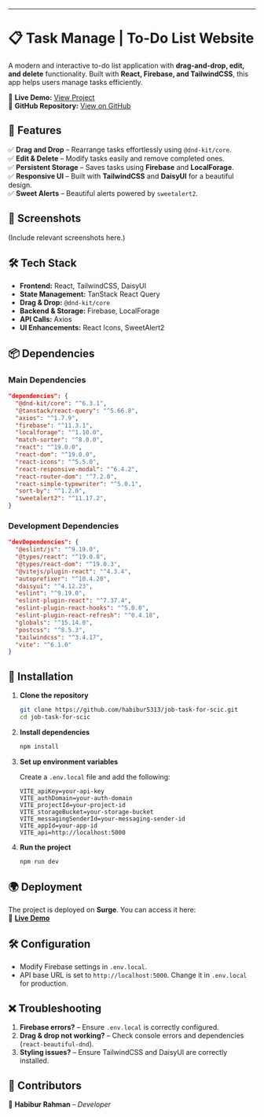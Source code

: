 
---

# 📋 Task Manage | To-Do List Website  

A modern and interactive to-do list application with **drag-and-drop, edit, and delete** functionality. Built with **React, Firebase, and TailwindCSS**, this app helps users manage tasks efficiently.  

🔗 **Live Demo:** [View Project](https://simple-job-task-for-scic.surge.sh/)  
🔗 **GitHub Repository:** [View on GitHub](https://github.com/habibur5313/job-task-for-scic)  

## 🚀 Features  

✅ **Drag and Drop** – Rearrange tasks effortlessly using `@dnd-kit/core`.  
✅ **Edit & Delete** – Modify tasks easily and remove completed ones.  
✅ **Persistent Storage** – Saves tasks using **Firebase** and **LocalForage**.  
✅ **Responsive UI** – Built with **TailwindCSS** and **DaisyUI** for a beautiful design.   
✅ **Sweet Alerts** – Beautiful alerts powered by `sweetalert2`.  

## 📸 Screenshots  

(Include relevant screenshots here.)  

## 🛠️ Tech Stack  

- **Frontend:** React, TailwindCSS, DaisyUI  
- **State Management:** TanStack React Query  
- **Drag & Drop:** `@dnd-kit/core`
- **Backend & Storage:** Firebase, LocalForage  
- **API Calls:** Axios  
- **UI Enhancements:** React Icons, SweetAlert2  

## 📦 Dependencies  

### Main Dependencies  

```json
"dependencies": {
  "@dnd-kit/core": "^6.3.1",
  "@tanstack/react-query": "^5.66.8",
  "axios": "^1.7.9",
  "firebase": "^11.3.1",
  "localforage": "^1.10.0",
  "match-sorter": "^8.0.0",
  "react": "^19.0.0",
  "react-dom": "^19.0.0",
  "react-icons": "^5.5.0",
  "react-responsive-modal": "^6.4.2",
  "react-router-dom": "^7.2.0",
  "react-simple-typewriter": "^5.0.1",
  "sort-by": "^1.2.0",
  "sweetalert2": "^11.17.2",
}
```

### Development Dependencies  

```json
"devDependencies": {
  "@eslint/js": "^9.19.0",
  "@types/react": "^19.0.8",
  "@types/react-dom": "^19.0.3",
  "@vitejs/plugin-react": "^4.3.4",
  "autoprefixer": "^10.4.20",
  "daisyui": "^4.12.23",
  "eslint": "^9.19.0",
  "eslint-plugin-react": "^7.37.4",
  "eslint-plugin-react-hooks": "^5.0.0",
  "eslint-plugin-react-refresh": "^0.4.18",
  "globals": "^15.14.0",
  "postcss": "^8.5.3",
  "tailwindcss": "^3.4.17",
  "vite": "^6.1.0"
}
```

## 🔧 Installation  

1. **Clone the repository**  

   ```sh
   git clone https://github.com/habibur5313/job-task-for-scic.git
   cd job-task-for-scic
   ```

2. **Install dependencies**  

   ```sh
   npm install
   ```

3. **Set up environment variables**  

   Create a `.env.local` file and add the following:  

   ```env
   VITE_apiKey=your-api-key
   VITE_authDomain=your-auth-domain
   VITE_projectId=your-project-id
   VITE_storageBucket=your-storage-bucket
   VITE_messagingSenderId=your-messaging-sender-id
   VITE_appId=your-app-id
   VITE_api=http://localhost:5000
   ```

4. **Run the project**  

   ```sh
   npm run dev
   ```

## 🌍 Deployment  

The project is deployed on **Surge**. You can access it here:  
🔗 **[Live Demo](https://simple-job-task-for-scic.surge.sh/)**  

## 🛠️ Configuration  

- Modify Firebase settings in `.env.local`.  
- API base URL is set to `http://localhost:5000`. Change it in `.env.local` for production.  

## ❌ Troubleshooting  

1. **Firebase errors?** – Ensure `.env.local` is correctly configured.  
2. **Drag & drop not working?** – Check console errors and dependencies (`react-beautiful-dnd`).  
3. **Styling issues?** – Ensure TailwindCSS and DaisyUI are correctly installed.  

## 🤝 Contributors  

👤 **Habibur Rahman** – *Developer*  

